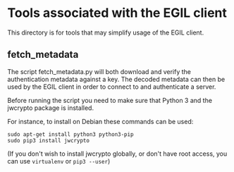 # Tools associated with the EGIL client

This directory is for tools that may simplify usage of the
EGIL client.

## fetch_metadata
The script fetch_metadata.py will both download and verify the authentication
metadata against a key. The decoded metadata can then be used by the EGIL
client in order to connect to and authenticate a server.

Before running the script you need to make sure that Python 3 and the jwcrypto
package is installed.

For instance, to install on Debian these commands can be used:

```
sudo apt-get install python3 python3-pip
sudo pip3 install jwcrypto
```

(If you don't wish to install jwcrypto globally, or don't have root access,
you can use ```virtualenv``` or ```pip3 --user```)
